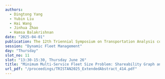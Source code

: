 ```yaml
---
authors:
  - Dingtong Yang
  - Yubin Liu
  - Hai Wang
  - Jinhua Zhao
  - Hamsa Balakrishnan
date: "2025-04-01"
publication: The 12th Triennial Symposium on Transportation Analysis conference
session: "Dynamic Fleet Management"
day: "Thursday"
slot_no: 11
slot: "13:30-15:30, Thursday June 26"
title: "Minimum Multi-Service Fleet Size Problem: Shareability Graph and Network Flow Approach"
url_pdf: "/proceedings/TRISTAN2025_ExtendedAbstract_414.pdf"
---
```

